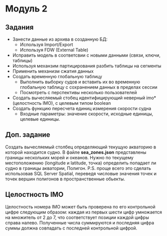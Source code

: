 ﻿ # Модуль 2

## Задания
- Занести данные из архива в созданную БД:
    - Используя Import/Export
    - Используя FDW (External Table)
- Исправить модель в соответсвии с новыми данными (связи, ключи, таблицы)
- Используя механзим партицирования разбить таблицы на сегменты
- Применить механизм сжатия данных
- Создать временную глобальную таблицу
    - Выполнить выборку судов и вставить их во временную глобальную таблицу с сохранением данных в пределах сессии
    - Посмотреть с перспективы несколько пользователей
- Создать вычесляемый cтобец идентифицирующий неверный imo* (целостность IMO), с целевым типом boolean
- Создать функцию пересчета единиц измерения скорости судна
    - Входные параметры: значение скорости, исходные единицы, целевые единицы.
## Доп. задание
Создать вычесляемый столбец определяющий текущую акваторию в которой находится судно.
В файле **sea_zones.json** представлены границы нескольких морей и океанов. Нужно по текущему местоположению (longitude и latitude, точка) определить попадает ли судно в границы акватории, Полигон. P.S. проще всего это сделать использовав SQL Server Spatial, переведя числовые значения точек и точек вершин полигонов в пространственные обьекты.

## Целостность IMO
Целостность номера IMO может быть проверена по его контрольной цифре следующим образом: каждая из первых шести цифр умножается на множитель от 2 до 7, что соответствует позиции каждой цифры справа налево. Полученные числа суммируются и последняя цифра суммы должна совпадать с последней контрольной цифрой.




